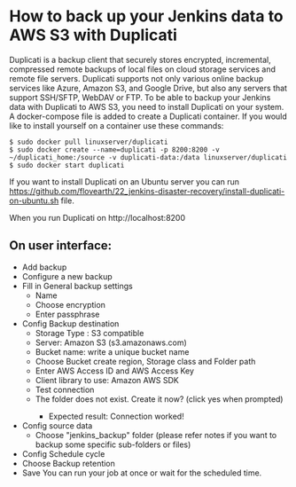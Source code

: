   # How to back up your Jenkins data to AWS S3 with Duplicati
  Duplicati is a backup client that securely stores encrypted, incremental, compressed remote backups of local files on cloud storage services and remote file servers. Duplicati supports not only various online backup services like Azure, Amazon S3, and Google Drive, but also any servers that support SSH/SFTP, WebDAV or FTP. 
To be able to backup your Jenkins data with Duplicati to AWS S3, you need to install Duplicati on your system.
A docker-compose file is added to create a Duplicati container.
If you would like to install yourself on a container use these commands:

```
$ sudo docker pull linuxserver/duplicati
$ sudo docker create --name=duplicati -p 8200:8200 -v ~/duplicati_home:/source -v duplicati-data:/data linuxserver/duplicati
$ sudo docker start duplicati
```
If you want to install Duplicati on an Ubuntu server you can run https://github.com/flovearth/22_jenkins-disaster-recovery/install-duplicati-on-ubuntu.sh file.

When you run Duplicati on http://localhost:8200 
## On user interface:
- Add backup
- Configure a new backup
- Fill in General backup settings
    - Name
    - Choose encryption
    - Enter passphrase
- Config Backup destination
    - Storage Type : S3 compatible
    - Server: Amazon S3 (s3.amazonaws.com)
    - Bucket name: write a unique bucket name
    - Choose Bucket create region, Storage class and Folder path
    - Enter AWS Access ID and AWS Access Key
    - Client library to use: Amazon AWS SDK
    - Test connection
    - The folder <your bucket name> does not exist. Create it now? (click yes when prompted)
        - Expected result:  Connection worked!
- Config source data
    - Choose "jenkins_backup" folder (please refer notes if you want to backup some specific sub-folders or files)
- Config Schedule cycle
- Choose Backup retention
- Save
You can run your job at once or wait for the scheduled time.
